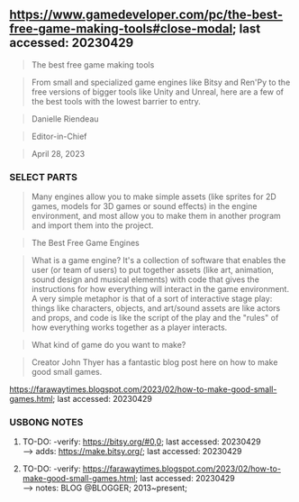 ## https://www.gamedeveloper.com/pc/the-best-free-game-making-tools#close-modal; last accessed: 20230429

> The best free game making tools

> From small and specialized game engines like Bitsy and Ren'Py to the free versions of bigger tools like Unity and Unreal, here are a few of the best tools with the lowest barrier to entry.

> Danielle Riendeau

> Editor-in-Chief

> April 28, 2023

### SELECT PARTS

> Many engines allow you to make simple assets (like sprites for 2D games, models for 3D games or sound effects) in the engine environment, and most allow you to make them in another program and import them into the project.

> The Best Free Game Engines

> What is a game engine? It's a collection of software that enables the user (or team of users) to put together assets (like art, animation, sound design and musical elements) with code that gives the instructions for how everything will interact in the game environment. A very simple metaphor is that of a sort of interactive stage play: things like characters, objects, and art/sound assets are like actors and props, and code is like the script of the play and the "rules" of how everything works together as a player interacts.

> What kind of game do you want to make?

> Creator John Thyer has a fantastic blog post here on how to make good small games.

https://farawaytimes.blogspot.com/2023/02/how-to-make-good-small-games.html; last accessed: 20230429

### USBONG NOTES

1) TO-DO: -verify: https://bitsy.org/#0,0; last accessed: 20230429<br/>
--> adds: https://make.bitsy.org/; last accessed: 20230429

2) TO-DO: -verify: https://farawaytimes.blogspot.com/2023/02/how-to-make-good-small-games.html; last accessed: 20230429<br/>
--> notes: BLOG @BLOGGER; 2013~present;


